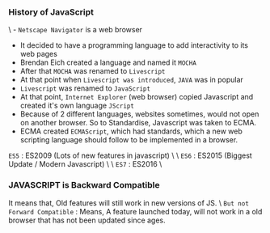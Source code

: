 
### History of JavaScript

\ - `Netscape Navigator` is a web browser
- It decided to have a programming language to add interactivity to its web pages
- Brendan Eich created a language and  named it `MOCHA`
- After that `MOCHA` was renamed to `Livescript`
- At that point when `Livescript was introduced`, `JAVA` was in popular
- `Livescript` was renamed to `JavaScript`
- At that point, `Internet Explorer` (web browser) copied Javascript and created it's own language `JScript`
- Because of 2 different languages, websites sometimes, would not open on another browser. So to Standardise, Javascript was taken to ECMA.
- ECMA created `ECMAScript`, which had standards, which a new web scripting language should follow to be implemented in a browser.

`ES5` : ES2009 (Lots of new features in javascript) \\
\ `ES6` : ES2015 (Biggest Update / Modern Javascript) \\
\ `ES7` : ES2016 \\

### JAVASCRIPT is Backward Compatible
It means that, Old features will still work in new versions of JS. 
\ `But not Forward Compatible` : Means, A feature launched today, will not work in a old browser that has not been updated since ages.

